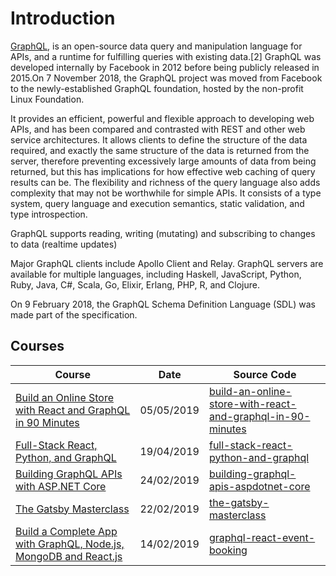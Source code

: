# Introduction

[GraphQL](https://en.wikipedia.org/wiki/GraphQL), is an open-source data query and manipulation language for APIs, and a runtime for fulfilling queries with existing data.[2] GraphQL was developed internally by Facebook in 2012 before being publicly released in 2015.On 7 November 2018, the GraphQL project was moved from Facebook to the newly-established GraphQL foundation, hosted by the non-profit Linux Foundation.

It provides an efficient, powerful and flexible approach to developing web APIs, and has been compared and contrasted with REST and other web service architectures. It allows clients to define the structure of the data required, and exactly the same structure of the data is returned from the server, therefore preventing excessively large amounts of data from being returned, but this has implications for how effective web caching of query results can be. The flexibility and richness of the query language also adds complexity that may not be worthwhile for simple APIs. It consists of a type system, query language and execution semantics, static validation, and type introspection.

GraphQL supports reading, writing (mutating) and subscribing to changes to data (realtime updates)

Major GraphQL clients include Apollo Client and Relay. GraphQL servers are available for multiple languages, including Haskell, JavaScript, Python, Ruby, Java, C#, Scala, Go, Elixir, Erlang, PHP, R, and Clojure.

On 9 February 2018, the GraphQL Schema Definition Language (SDL) was made part of the specification.

## Courses

| Course                                                                                                                                     | Date       | Source Code                                                                                                                                           |
| ------------------------------------------------------------------------------------------------------------------------------------------ | ---------- | ----------------------------------------------------------------------------------------------------------------------------------------------------- |
| [Build an Online Store with React and GraphQL in 90 Minutes](/other/graphql-build-an-online-store-with-react-and-graphql-in-90-minutes.md) | 05/05/2019 | [build-an-online-store-with-react-and-graphql-in-90-minutes](https://github.com/peelmicro/build-an-online-store-with-react-and-graphql-in-90-minutes) |
| [Full-Stack React, Python, and GraphQL](/other/graphql-full-stack-react-python-and-graphql.md)                                             | 19/04/2019 | [full-stack-react-python-and-graphql](https://github.com/peelmicro/full-stack-react-python-and-graphql)                                               |
| [Building GraphQL APIs with ASP.NET Core](/other/graphql-building-graphql-apis-aspdotnet-core.md)                                          | 24/02/2019 | [building-graphql-apis-aspdotnet-core](https://github.com/peelmicro/building-graphql-apis-aspdotnet-core)                                             |
| [The Gatsby Masterclass](/staticwebs/gatsby-the-gatsby-masterclass.md)                                                                     | 22/02/2019 | [the-gatsby-masterclass](https://github.com/peelmicro/the-gatsby-masterclass)                                                                         |
| [Build a Complete App with GraphQL, Node.js, MongoDB and React.js](/other/graphql-graphql-react-event-booking.md)                          | 14/02/2019 | [graphql-react-event-booking](https://github.com/peelmicro/graphql-react-event-booking)                                                               |
